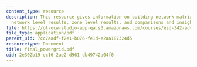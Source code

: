 ```yaml
---
content_type: resource
description: This resource gives information on building network matrix and images,
  network level results, zone level results, and comparisons and insights.
file: https://ol-ocw-studio-app-qa.s3.amazonaws.com/courses/esd-342-advanced-system-architecture-spring-2006/2e302b19ec162ae2d961db49742a04f0_final_powergrid.pdf
file_type: application/pdf
parent_uid: 7cc7aadf-f2e1-b076-fe1d-e2aa187324d5
resourcetype: Document
title: final_powergrid.pdf
uid: 2e302b19-ec16-2ae2-d961-db49742a04f0
---
```

